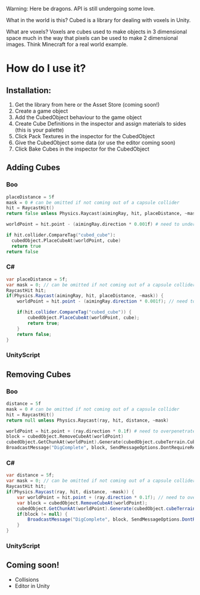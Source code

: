 Warning: Here be dragons. API is still undergoing some love.

What in the world is this? Cubed is a library for dealing with voxels in Unity.

What are voxels? Voxels are cubes used to make objects in 3 dimensional space much in the way that pixels can be used to make 2 dimensional images. Think Minecraft for a real world example.

How do I use it? 
================

Installation:
-------------

1. Get the library from here or the Asset Store (coming soon!) 
2. Create a game object
3. Add the CubedObject behaviour to the game object 
4. Create Cube Definitions in the inspector and assign materials to sides (this is your palette)
5. Click Pack Textures in the inspector for the CubedObject
6. Give the CubedObject some data (or use the editor coming soon) 
7. Click Bake Cubes in the inspector for the CubedObject

Adding Cubes
------------
### Boo
```boo
placeDistance = 5f
mask = 0 # can be omitted if not coming out of a capsule collider
hit = RaycastHit()
return false unless Physics.Raycast(aimingRay, hit, placeDistance, ~mask)

worldPoint = hit.point - (aimingRay.direction * 0.001f) # need to underpenetrate a little

if hit.collider.CompareTag("cubed_cube"):
  cubedObject.PlaceCubeAt(worldPoint, cube)      
  return true
return false
```
### C\# ###
```csharp
var placeDistance = 5f;
var mask = 0; // can be omitted if not coming out of a capsule collider
RaycastHit hit;
if(Physics.Raycast(aimingRay, hit, placeDistance, ~mask)) {
    worldPoint = hit.point - (aimingRay.direction * 0.001f); // need to underpenetrate a little

    if(hit.collider.CompareTag("cubed_cube")) {
        cubedObject.PlaceCubeAt(worldPoint, cube);
        return true;
    }
    return false;
}
```
### UnityScript

Removing Cubes
--------------
### Boo
```boo
distance = 5f
mask = 0 # can be omitted if not coming out of a capsule collider
hit = RaycastHit()
return null unless Physics.Raycast(ray, hit, distance, ~mask)

worldPoint = hit.point + (ray.direction * 0.1f) # need to overpenetrate a little
block = cubedObject.RemoveCubeAt(worldPoint)
cubedObject.GetChunkAt(worldPoint).Generate(cubedObject.cubeTerrain.Cubes)
BroadcastMessage("DigComplete", block, SendMessageOptions.DontRequireReceiver) unless block == null
```

### C\# ###
```csharp
var distance = 5f;
var mask = 0; // can be omitted if not coming out of a capsule collider
RaycastHit hit;
if(Physics.Raycast(ray, hit, distance, ~mask)) {
    var worldPoint = hit.point + (ray.direction * 0.1f); // need to overpenetrate a little
    var block = cubedObject.RemoveCubeAt(worldPoint);
    cubedObject.GetChunkAt(worldPoint).Generate(cubedObject.cubeTerrain.Cubes);
    if(block != null) {
        BroadcastMessage("DigComplete", block, SendMessageOptions.DontRequireReceiver);
    }
}
```
### UnityScript

Coming soon!
------------
* Collisions
* Editor in Unity

